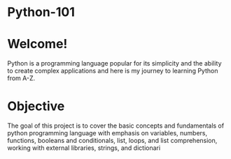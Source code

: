 # Python-101

# Welcome!

Python is a  programming language popular for its simplicity and the ability to create complex applications and here is my journey to learning Python from A-Z.


# Objective
The goal of this project is to cover the basic concepts and fundamentals of python programming language with emphasis on variables, numbers, functions, booleans and conditionals, list, loops, and list comprehension, working with external libraries, strings, and dictionari
